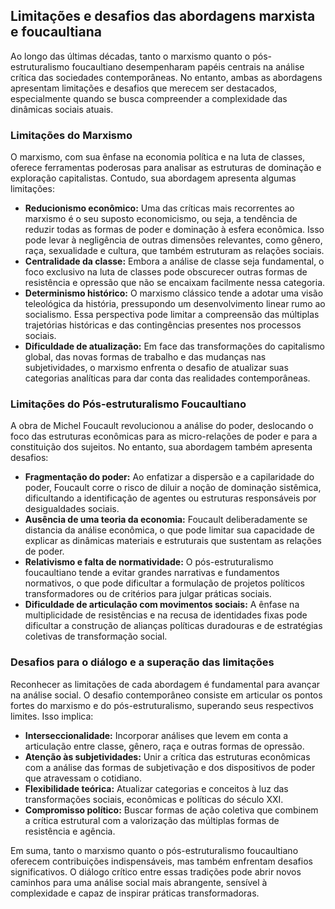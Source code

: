 
## Limitações e desafios das abordagens marxista e foucaultiana

Ao longo das últimas décadas, tanto o marxismo quanto o pós-estruturalismo foucaultiano desempenharam papéis centrais na análise crítica das sociedades contemporâneas. No entanto, ambas as abordagens apresentam limitações e desafios que merecem ser destacados, especialmente quando se busca compreender a complexidade das dinâmicas sociais atuais.

### Limitações do Marxismo

O marxismo, com sua ênfase na economia política e na luta de classes, oferece ferramentas poderosas para analisar as estruturas de dominação e exploração capitalistas. Contudo, sua abordagem apresenta algumas limitações:

- **Reducionismo econômico:** Uma das críticas mais recorrentes ao marxismo é o seu suposto economicismo, ou seja, a tendência de reduzir todas as formas de poder e dominação à esfera econômica. Isso pode levar à negligência de outras dimensões relevantes, como gênero, raça, sexualidade e cultura, que também estruturam as relações sociais.
- **Centralidade da classe:** Embora a análise de classe seja fundamental, o foco exclusivo na luta de classes pode obscurecer outras formas de resistência e opressão que não se encaixam facilmente nessa categoria.
- **Determinismo histórico:** O marxismo clássico tende a adotar uma visão teleológica da história, pressupondo um desenvolvimento linear rumo ao socialismo. Essa perspectiva pode limitar a compreensão das múltiplas trajetórias históricas e das contingências presentes nos processos sociais.
- **Dificuldade de atualização:** Em face das transformações do capitalismo global, das novas formas de trabalho e das mudanças nas subjetividades, o marxismo enfrenta o desafio de atualizar suas categorias analíticas para dar conta das realidades contemporâneas.

### Limitações do Pós-estruturalismo Foucaultiano

A obra de Michel Foucault revolucionou a análise do poder, deslocando o foco das estruturas econômicas para as micro-relações de poder e para a constituição dos sujeitos. No entanto, sua abordagem também apresenta desafios:

- **Fragmentação do poder:** Ao enfatizar a dispersão e a capilaridade do poder, Foucault corre o risco de diluir a noção de dominação sistêmica, dificultando a identificação de agentes ou estruturas responsáveis por desigualdades sociais.
- **Ausência de uma teoria da economia:** Foucault deliberadamente se distancia da análise econômica, o que pode limitar sua capacidade de explicar as dinâmicas materiais e estruturais que sustentam as relações de poder.
- **Relativismo e falta de normatividade:** O pós-estruturalismo foucaultiano tende a evitar grandes narrativas e fundamentos normativos, o que pode dificultar a formulação de projetos políticos transformadores ou de critérios para julgar práticas sociais.
- **Dificuldade de articulação com movimentos sociais:** A ênfase na multiplicidade de resistências e na recusa de identidades fixas pode dificultar a construção de alianças políticas duradouras e de estratégias coletivas de transformação social.

### Desafios para o diálogo e a superação das limitações

Reconhecer as limitações de cada abordagem é fundamental para avançar na análise social. O desafio contemporâneo consiste em articular os pontos fortes do marxismo e do pós-estruturalismo, superando seus respectivos limites. Isso implica:

- **Interseccionalidade:** Incorporar análises que levem em conta a articulação entre classe, gênero, raça e outras formas de opressão.
- **Atenção às subjetividades:** Unir a crítica das estruturas econômicas com a análise das formas de subjetivação e dos dispositivos de poder que atravessam o cotidiano.
- **Flexibilidade teórica:** Atualizar categorias e conceitos à luz das transformações sociais, econômicas e políticas do século XXI.
- **Compromisso político:** Buscar formas de ação coletiva que combinem a crítica estrutural com a valorização das múltiplas formas de resistência e agência.

Em suma, tanto o marxismo quanto o pós-estruturalismo foucaultiano oferecem contribuições indispensáveis, mas também enfrentam desafios significativos. O diálogo crítico entre essas tradições pode abrir novos caminhos para uma análise social mais abrangente, sensível à complexidade e capaz de inspirar práticas transformadoras.
```
